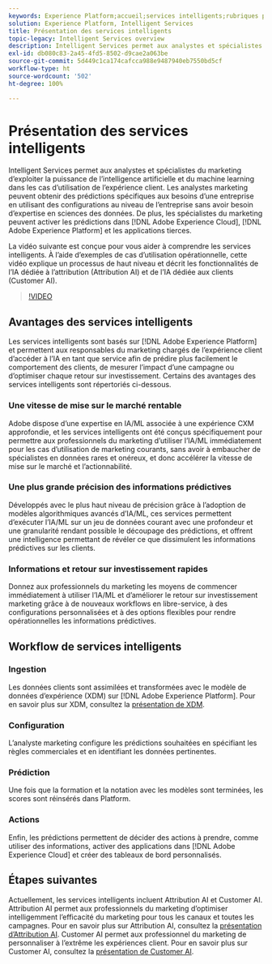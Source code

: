 ```yaml
---
keywords: Experience Platform;accueil;services intelligents;rubriques populaires;service intelligent;Service intelligent
solution: Experience Platform, Intelligent Services
title: Présentation des services intelligents
topic-legacy: Intelligent Services overview
description: Intelligent Services permet aux analystes et spécialistes du marketing d’exploiter la puissance de l’intelligence artificielle et du machine learning dans les cas d’utilisation de l’expérience client. Les analystes marketing peuvent obtenir des prédictions spécifiques aux besoins d’une entreprise en utilisant des configurations au niveau de l’entreprise sans avoir besoin d’expertise en sciences des données. De plus, les spécialistes du marketing peuvent activer les prédictions dans Adobe Experience Cloud, Adobe Experience Platform et les applications tierces.
exl-id: db080c83-2a45-4fd5-8502-d9cae2a063be
source-git-commit: 5d449c1ca174cafcca988e9487940eb7550bd5cf
workflow-type: ht
source-wordcount: '502'
ht-degree: 100%

---
```


# Présentation des services intelligents

Intelligent Services permet aux analystes et spécialistes du marketing d’exploiter la puissance de l’intelligence artificielle et du machine learning dans les cas d’utilisation de l’expérience client. Les analystes marketing peuvent obtenir des prédictions spécifiques aux besoins d’une entreprise en utilisant des configurations au niveau de l’entreprise sans avoir besoin d’expertise en sciences des données. De plus, les spécialistes du marketing peuvent activer les prédictions dans [!DNL Adobe Experience Cloud], [!DNL Adobe Experience Platform] et les applications tierces.

La vidéo suivante est conçue pour vous aider à comprendre les services intelligents. À lʼaide dʼexemples de cas dʼutilisation opérationnelle, cette vidéo explique un processus de haut niveau et décrit les fonctionnalités de lʼIA dédiée à lʼattribution (Attribution AI) et de lʼIA dédiée aux clients (Customer AI).

>[!VIDEO](https://video.tv.adobe.com/v/32654?learn=on&quality=12)

## Avantages des services intelligents

Les services intelligents sont basés sur [!DNL Adobe Experience Platform] et permettent aux responsables du marketing chargés de lʼexpérience client dʼaccéder à lʼIA en tant que service afin de prédire plus facilement le comportement des clients, de mesurer lʼimpact dʼune campagne ou dʼoptimiser chaque retour sur investissement. Certains des avantages des services intelligents sont répertoriés ci-dessous.

### Une vitesse de mise sur le marché rentable

Adobe dispose d’une expertise en IA/ML associée à une expérience CXM approfondie, et les services intelligents ont été conçus spécifiquement pour permettre aux professionnels du marketing d’utiliser l’IA/ML immédiatement pour les cas d’utilisation de marketing courants, sans avoir à embaucher de spécialistes en données rares et onéreux, et donc accélérer la vitesse de mise sur le marché et l’actionnabilité.

### Une plus grande précision des informations prédictives

Développés avec le plus haut niveau de précision grâce à l’adoption de modèles algorithmiques avancés d’IA/ML, ces services permettent d’exécuter l’IA/ML sur un jeu de données courant avec une profondeur et une granularité rendant possible le découpage des prédictions, et offrent une intelligence permettant de révéler ce que dissimulent les informations prédictives sur les clients.

### Informations et retour sur investissement rapides

Donnez aux professionnels du marketing les moyens de commencer immédiatement à utiliser l’IA/ML et d’améliorer le retour sur investissement marketing grâce à de nouveaux workflows en libre-service, à des configurations personnalisées et à des options flexibles pour rendre opérationnelles les informations prédictives.

## Workflow de services intelligents

### Ingestion

Les données clients sont assimilées et transformées avec le modèle de données d’expérience (XDM) sur [!DNL Adobe Experience Platform]. Pour en savoir plus sur XDM, consultez la [présentation de XDM](../xdm/home.md).

### Configuration

L’analyste marketing configure les prédictions souhaitées en spécifiant les règles commerciales et en identifiant les données pertinentes.

### Prédiction

Une fois que la formation et la notation avec les modèles sont terminées, les scores sont réinsérés dans Platform.

### Actions

Enfin, les prédictions permettent de décider des actions à prendre, comme utiliser des informations, activer des applications dans [!DNL Adobe Experience Cloud] et créer des tableaux de bord personnalisés.

## Étapes suivantes

Actuellement, les services intelligents incluent Attribution AI et Customer AI. Attribution AI permet aux professionnels du marketing d’optimiser intelligemment l’efficacité du marketing pour tous les canaux et toutes les campagnes. Pour en savoir plus sur Attribution AI, consultez la [présentation d’Attribution AI](./attribution-ai/overview.md). Customer AI permet aux professionnel du marketing de personnaliser à l’extrême les expériences client. Pour en savoir plus sur Customer AI, consultez la [présentation de Customer AI](./customer-ai/overview.md).
